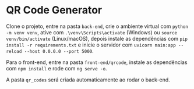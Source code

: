 # QR Code Generator

Clone o projeto, entre na pasta `back-end`, crie o ambiente virtual com `python -m venv venv`, ative com `.\venv\Scripts\activate` (Windows) ou `source venv/bin/activate` (Linux/macOS), depois instale as dependências com `pip install -r requirements.txt` e inicie o servidor com `uvicorn main:app --reload --host 0.0.0.0 --port 5000`.

Para o front-end, entre na pasta `front-end/qrcode`, instale as dependências com `npm install` e rode com `ng serve -o`.

A pasta `qr_codes` será criada automaticamente ao rodar o back-end.